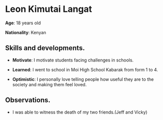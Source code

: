 # Leon Kimutai Langat
**Age**: 18 years old

**Nationality**: Kenyan

## Skills and developments.
- **Motivate**: I motivate students facing challenges in schools.
  
- **Learned**: I went to school in Moi High School Kabarak from form 1 to 4.

- **Optimistic**: I personally love telling people how useful they are to the society and making them feel loved.

## Observations.
- I was able to witness the death of my two friends.(Jeff and Vicky)
  
